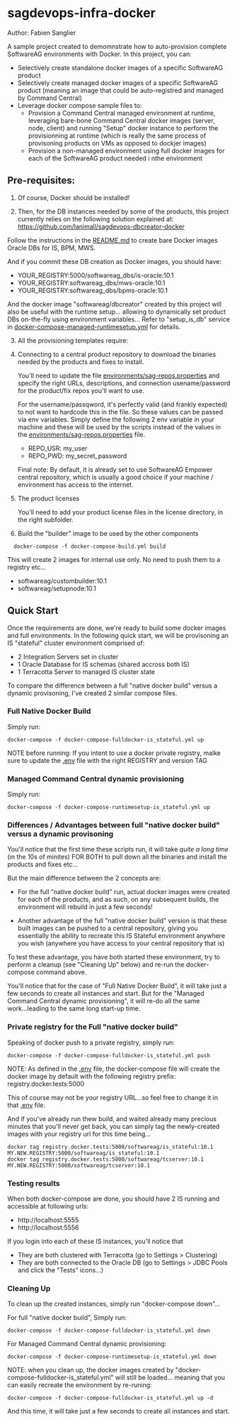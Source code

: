 # sagdevops-infra-docker

Author: Fabien Sanglier

A sample project created to demomnstrate how to auto-provision complete SoftwareAG environments with Docker.
In this project, you can:
 - Selectively create standalone docker images of a specific SoftwareAG product
 - Selectively create managed docker images of a specific SoftwareAG product (meaning an image that could be auto-registred and managed by Command Central)
 - Leverage docker compose sample files to:
   - Provision a Command Central managed environment at runtime, leveraging bare-bone Command Central docker images (server, node, client) 
   and running "Setup" docker instance to perform the provisionning at runtime
   (which is really the same process of provisoning products on VMs as opposed to dockjer images)
   - Provision a non-managed environment using full docker images for each of the SoftwareAG product needed i nthe environment

## Pre-requisites:

1. Of course, Docker should be installed!

2. Then, for the DB instances needed by some of the products, this project currently relies on the following solution explained at:
https://github.com/lanimall/sagdevops-dbcreator-docker

  Follow the instructions in the [README.md](https://github.com/lanimall/sagdevops-dbcreator-docker/blob/master/README.md)
to create bare Docker images Oracle DBs for IS, BPM, MWS.

And if you commit these DB creation as Docker images, you should have:
 - YOUR_REGISTRY:5000/softwareag_dbs/is-oracle:10.1
 - YOUR_REGISTRY:softwareag_dbs/mws-oracle:10.1
 - YOUR_REGISTRY:softwareag_dbs/bpms-oracle:10.1

  And the docker image "softwareag/dbcreator" created by this project will also be useful with the runtime setup...
allowing to dynamically set product DBs on-the-fly using environment variables...
Refer to "setup_is_db" service in [docker-compose-managed-runtimesetup.yml](./docker-compose-managed-runtimesetup.yml) for details.

3. All the provisioning templates require:
  1. Connecting to a central product repository to download the binaries needed by the products and fixes to install.
  
     You'll need to update the file [environments/sag-repos.properties](environments/sag-repos.properties)
  and specify the right URLs, descriptions, and connection usename/password for the product/fix repos you'll want to use.
  
     For the username/passqword, it's perfectly valid (and frankly expected) to not want to hardcode this in the file.
  So these values can be passed via env variables.
  Simply define the following 2 env variable in your machine and these will be used by the scripts instead of the values in the 
  [environments/sag-repos.properties](environments/sag-repos.properties) file.
     - REPO_USR: my_user
     - REPO_PWD: my_secret_password
  
     Final note: By default, it is already set to use SoftwareAG Empower central repository, which is usually a good choice
  if your machine / environment has access to the internet.
  
  2. The product licenses
     
     You'll need to add your product license files in the license directory, in the right subfolder.

4. Build the "builder" image to be used by the other components
 
```
  docker-compose -f docker-compose-build.yml build
```
  
This will create 2 images for internal use only. No need to push them to a registry etc...
 - softwareag/custombuilder:10.1
 - softwareag/setupnode:10.1
 
## Quick Start

Once the requirements are done, we're ready to build some docker images and full environments.
In the following quick start, we will be provisoning an IS "stateful" cluster environment comprised of:
 - 2 Integration Servers set in cluster
 - 1 Oracle Database for IS schemas (shared accross both IS)
 - 1 Terracotta Server to managed IS cluster state

To compare the difference between a full "native docker build" versus a dynamic provisoning, I've created 2 similar compose files.

### Full Native Docker Build

Simply run:

```
docker-compose -f docker-compose-fulldocker-is_stateful.yml up
```

NOTE before running: If you intent to use a docker private registry, malke sure to update the [.env](.env) file 
with the right REGISTRY and version TAG


### Managed Command Central dynamic provisioning

Simply run:

```
docker-compose -f docker-compose-runtimesetup-is_stateful.yml up
```

### Differences / Advantages between full "native docker build" versus a dynamic provisoning

You'll notice that the first time these scripts run, it will take *quite a long time* (in the 10s of minites) 
FOR BOTH to pull down all the binaries and install the products and fixes etc...

But the main difference between the 2 concepts are:
 - For the full "native docker build" run, actual docker images were created for each of the products, 
 and as such, on any subsequent builds, the environment will rebuild in just a few seconds!
 
 - Another advantage of the full "native docker build" version is that these built images can be pushed to a central repository,
 giving you essentially the ability to recreate this IS Stateful environment anywhere you wish 
 (anywhere you have access to your central repository that is)

To test these advantage, you have both started these environment, try to perform a cleanup (see "Cleaning Up" below)
and re-run the docker-compose command above.

You'll notice that for the case of "Full Native Docker Build", it will take just a few seconds to create all instances and start.
But for the "Managed Command Central dynamic provisioning", it will re-do all the same work...leading to the same long start-up time.

### Private registry for the Full "native docker build"

Speaking of docker push to a private registry, simply run:

```
docker-compose -f docker-compose-fulldocker-is_stateful.yml push
```

NOTE: As defined in the [.env](.env) file, the docker-compose file will create the docker image by default with the following registry prefix:
registry.docker.tests:5000

This of course may not be your registry URL...so feel free to change it in that [.env](.env) file.

And if you've already run thew build, and waited already many precious minutes that you'll never get back, you can simply tag the newly-created 
images with your registry url for this time being...

```
docker tag registry.docker.tests:5000/softwareag/is_stateful:10.1 MY.NEW.REGISTRY:5000/softwareag/is_stateful:10.1 
docker tag registry.docker.tests:5000/softwareag/tcserver:10.1 MY.NEW.REGISTRY:5000/softwareag/tcserver:10.1
```

### Testing results

When both docker-compose are done, you should have 2 IS running and accessible at following urls:
 
 - http://localhost:5555
 - http://localhost:5556

If you login into each of these IS instances, you'll notice that 
 - They are both clustered with Terracotta (go to Settings > Clustering)
 - They are both connected to the Oracle DB (go to Settings > JDBC Pools and click the "Tests" icons...)

### Cleaning Up

To clean up the created instances, simply run "docker-compose down"...

For full "native docker build", Simply run:

```
docker-compose -f docker-compose-fulldocker-is_stateful.yml down
```

For Managed Command Central dynamic provisioning:

```
docker-compose -f docker-compose-runtimesetup-is_stateful.yml down
```

NOTE: when you clean up, the docker images created by "docker-compose-fulldocker-is_stateful.yml" will still be loaded...
meaning that you can easily recreate the environment by re-runing:

```
docker-compose -f docker-compose-fulldocker-is_stateful.yml up -d
```

And this time, it will take just a few seconds to create all instances and start.